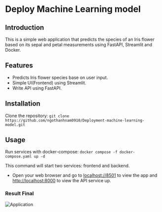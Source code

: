 # Deploy Machine Learning model

## Introduction

This is a simple web application that predicts the species of an Iris flower based on its sepal and petal measurements using FastAPI, Streamlit and Docker.

## Features

- Predicts Iris flower species base on user input.
- Simple UI(Frontend) using Streamlit.
- Write API using FastAPI.

## Installation

Clone the repository: ```git clone https://github.com/ngothanhnam0910/Deployment-machine-learning-model.git```

## Usage
Run services with docker-compose: ```docker compose -f docker-compose.yaml up -d```

This command will start two services: frontend and backend.

- Open your web browser and go to <ins>localhost://8501</ins> to view the app and <ins>http://localhost:8000</ins> to view the API service up.

### Result Final
![Application]("image/deployment.PNG")
